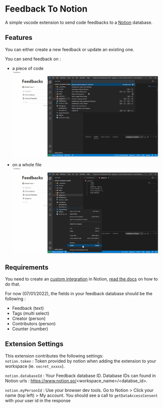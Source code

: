 # Feedback To Notion

A simple vscode extension to send code feedbacks to a [Notion](https://www.notion.so/) database.

## Features
You can either create a new feedback or update an existing one.

You can send feedback on :
- a piece of code
![Selection Demo](.readme/select.gif)

- on a whole file
![File Demo](.readme/file.gif)

## Requirements
You need to create an [custom integration](https://www.notion.so/my-integrations) in Notion, [read the docs](https://www.notion.so/help/add-and-manage-integrations-with-the-api) on how to do that.

For now (07/01/2022), the fields in your feedback database should be the following : 
- Feedback (text)
- Tags (multi select)
- Creator (person)
- Contributors (person)
- Counter (number)

## Extension Settings

This extension contributes the following settings:  
`notion.token` : Token provided by notion when adding the extension to your workspace (ie. `secret_xxxxx`).

`notion.databaseId` : Your Feedback database ID. Database IDs can found in Notion urls : https://www.notion.so/<workspace_name>/<databse_id>.

`notion.myPersonId` :  Use your browser dev tools. Go to Notion > Click your name (top left) > My account. You should see a call to `getDataAccessConsent` with your user id in the response
